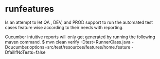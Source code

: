 # runfeatures

Is an attempt to let QA , DEV, and PROD support to run the automated test cases feature wise according to their needs with reporting.

Cucumber intuitive reports will only get generated by running the following maven command.
$ mvn clean verify -Dtest=RunnerClass.java -Dcucumber.options=src/test/resources/features/home.feature -DfailIfNoTests=false



